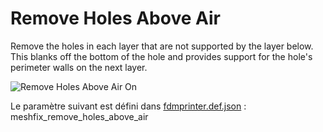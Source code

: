 # Remove Holes Above Air

Remove the holes in each layer that are not supported by the layer below. This blanks off the bottom of the hole and provides support for the hole's perimeter walls on the next layer.

![Remove Holes Above Air On](../../articles/images-mb/meshfix_remove_holes_above_air.png)

Le paramètre suivant est défini dans [fdmprinter.def.json](https://github.com/smartavionics/Cura/blob/mb-master/resources/definitions/fdmprinter.def.json) : meshfix_remove_holes_above_air

